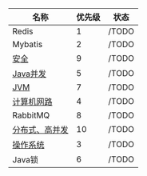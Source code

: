 | 名称                                                         | 优先级 | 状态  |
| ------------------------------------------------------------ | ------ | ----- |
| Redis                                                        | 1      | /TODO |
| Mybatis                                                      | 2      | /TODO |
| [安全](https://javaguide.cn/system-design/security/basis-of-authority-certification.html#%E5%A6%82%E4%BD%95%E4%BD%BF%E7%94%A8-session-cookie-%E6%96%B9%E6%A1%88%E8%BF%9B%E8%A1%8C%E8%BA%AB%E4%BB%BD%E9%AA%8C%E8%AF%81) | 9      | /TODO |
| [Java并发](https://javaguide.cn/java/concurrent/java-concurrent-questions-01.html#%E4%BD%95%E4%B8%BA%E8%BF%9B%E7%A8%8B) | 5      | /TODO |
| [JVM](https://javaguide.cn/java/jvm/memory-area.html#%E5%89%8D%E8%A8%80) | 7      | /TODO |
| [计算机网路](https://javaguide.cn/cs-basics/network/other-network-questions.html#%E8%AE%A1%E7%AE%97%E6%9C%BA%E7%BD%91%E7%BB%9C%E5%9F%BA%E7%A1%80) | 4      | /TODO |
| RabbitMQ                                                     | 8      | /TODO |
| [分布式、高并发](https://doocs.github.io/advanced-java/#/)   | 10     | /TODO |
| [操作系统](https://javaguide.cn/cs-basics/operating-system/operating-system-basic-questions-01.html#%E8%BF%9B%E7%A8%8B%E7%9A%84%E8%B0%83%E5%BA%A6%E7%AE%97%E6%B3%95) | 3      | /TODO |
| Java锁                                                       | 6      | /TODO |


